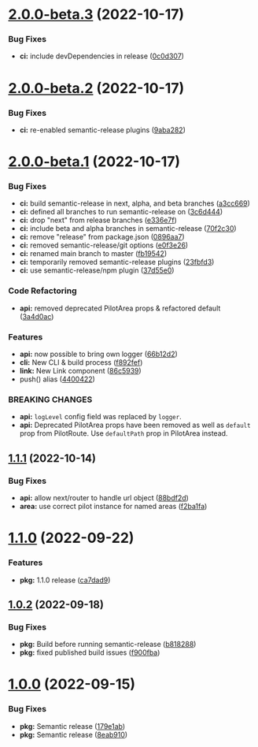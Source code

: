 # [2.0.0-beta.3](https://github.com/Wave-Play/pilot/compare/v2.0.0-beta.2...v2.0.0-beta.3) (2022-10-17)


### Bug Fixes

* **ci:** include devDependencies in release ([0c0d307](https://github.com/Wave-Play/pilot/commit/0c0d30714623b93d8d1e645543dc79f357ce65ab))



# [2.0.0-beta.2](https://github.com/Wave-Play/pilot/compare/v2.0.0-beta.1...v2.0.0-beta.2) (2022-10-17)


### Bug Fixes

* **ci:** re-enabled semantic-release plugins ([9aba282](https://github.com/Wave-Play/pilot/commit/9aba2827ea325c08b39240c27eedc4b3102aca44))



# [2.0.0-beta.1](https://github.com/Wave-Play/pilot/compare/v1.1.1...v2.0.0-beta.1) (2022-10-17)


### Bug Fixes

* **ci:** build semantic-release in next, alpha, and beta branches ([a3cc669](https://github.com/Wave-Play/pilot/commit/a3cc669dd33fdb2a0d05e37d83e63c19ed6aece3))
* **ci:** defined all branches to run semantic-release on ([3c6d444](https://github.com/Wave-Play/pilot/commit/3c6d4446d4fc468b7e5772a5d674a81bf7e8f6d7))
* **ci:** drop "next" from release branches ([e336e7f](https://github.com/Wave-Play/pilot/commit/e336e7f7aa005c287c78a8fe28fbc4f5a00dcfae))
* **ci:** include beta and alpha branches in semantic-release ([70f2c30](https://github.com/Wave-Play/pilot/commit/70f2c3057b5375fd25cd927b11924e90cf42371e))
* **ci:** remove "release" from package.json ([0896aa7](https://github.com/Wave-Play/pilot/commit/0896aa73905c1d3abc4b7e86ba66b0fd8dffdfd7))
* **ci:** removed semantic-release/git options ([e0f3e26](https://github.com/Wave-Play/pilot/commit/e0f3e26126a805bbcf9e712c6482e951721ed2d5))
* **ci:** renamed main branch to master ([fb19542](https://github.com/Wave-Play/pilot/commit/fb195425ef8af88b030c8665f52bcf4dab3bdb5c))
* **ci:** temporarily removed semantic-release plugins ([23fbfd3](https://github.com/Wave-Play/pilot/commit/23fbfd3056ade6f8b5483f96f7dbbeead843620b))
* **ci:** use semantic-release/npm plugin ([37d55e0](https://github.com/Wave-Play/pilot/commit/37d55e0145865ffab5885bdd0a3cddc01d8450ca))


### Code Refactoring

* **api:** removed deprecated PilotArea props & refactored default ([3a4d0ac](https://github.com/Wave-Play/pilot/commit/3a4d0ac5ee723739d9530604a5f21edd1e2a5023))


### Features

* **api:** now possible to bring own logger ([66b12d2](https://github.com/Wave-Play/pilot/commit/66b12d2173dcf8a3f3d5b6f8e8ef55fd9e1766a2))
* **cli:** New CLI & build process ([f892fef](https://github.com/Wave-Play/pilot/commit/f892fef84617749707268d42e7c93a23ff519a7f))
* **link:** New Link component ([86c5939](https://github.com/Wave-Play/pilot/commit/86c593951959048c921367744ab1cf32c508c79b))
* push() alias ([4400422](https://github.com/Wave-Play/pilot/commit/4400422c8e69e43db40fa13a795048e6c1dbe6bd))


### BREAKING CHANGES

* **api:** `logLevel` config field was replaced by `logger`.
* **api:** Deprecated PilotArea props have been removed as well as `default` prop from PilotRoute. Use `defaultPath` prop in PilotArea instead.



## [1.1.1](https://github.com/Wave-Play/pilot/compare/v1.1.0...v1.1.1) (2022-10-14)


### Bug Fixes

* **api:** allow next/router to handle url object ([88bdf2d](https://github.com/Wave-Play/pilot/commit/88bdf2d6164807c23ad1f3f57b2507987c6a0ba6))
* **area:** use correct pilot instance for named areas ([f2ba1fa](https://github.com/Wave-Play/pilot/commit/f2ba1fa3f7dcad4eb0a0536c96581c8d2afd9a5d))



# [1.1.0](https://github.com/Wave-Play/pilot/compare/v1.0.2...v1.1.0) (2022-09-22)


### Features

* **pkg:** 1.1.0 release ([ca7dad9](https://github.com/Wave-Play/pilot/commit/ca7dad9ad69e49cb7de098dedd940c5d021566e7))



## [1.0.2](https://github.com/Wave-Play/pilot/compare/v1.0.1...v1.0.2) (2022-09-18)


### Bug Fixes

* **pkg:** Build before running semantic-release ([b818288](https://github.com/Wave-Play/pilot/commit/b8182886158b1d705485d00b333d6851b9f021fd))
* **pkg:** fixed published build issues ([f900fba](https://github.com/Wave-Play/pilot/commit/f900fba350d7e4a818b177e0feab147b3aec0f7b))



# [1.0.0](https://github.com/Wave-Play/pilot/compare/8eab9108081e2f2751a377e567e0033762d6d878...v1.0.0) (2022-09-15)


### Bug Fixes

* **pkg:** Semantic release ([179e1ab](https://github.com/Wave-Play/pilot/commit/179e1ab2c6641c629c67536182a4c25338991381))
* **pkg:** Semantic release ([8eab910](https://github.com/Wave-Play/pilot/commit/8eab9108081e2f2751a377e567e0033762d6d878))



